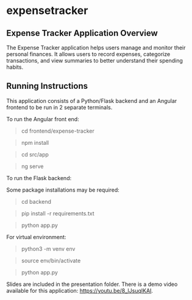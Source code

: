# expensetracker

## Expense Tracker Application Overview

The Expense Tracker application helps users manage and monitor their personal finances. It allows users to record expenses, categorize transactions, and view summaries to better understand their spending habits.

## Running Instructions

This application consists of a Python/Flask backend and an Angular frontend to be run in 2 separate terminals. 

To run the Angular front end:
> cd frontend/expense-tracker

> npm install

> cd src/app

> ng serve


To run the Flask backend:

Some package installations may be required: 
> cd backend

> pip install -r requirements.txt

> python app.py

For virtual environment:
> python3 -m venv env

> source env/bin/activate

> python app.py 

Slides are included in the presentation folder. There is a demo video available for this application: https://youtu.be/8_lJsuqIKAI. 